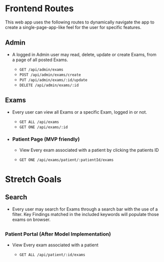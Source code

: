 <!-- # User-facing routes (frontend routes)


Homepage

This page displays Exams , as well as a navigation bar with login/signup or logout buttons.

All users get navigation bar access to ________

Logged in users get navigation bar ac cess to _______ that ______



- `GET /exams`
- `POST /MVP1`


## `/mvp1/:id`

This page displays individual question with associated answers and votes, as well as a navigation bar with login/signup or logout buttons. If the logged in user owns the question, this page also displays an update and delete button. Logged in users can upvote or downvote the answers on this page. The logged in owners of those answers can update or delete them.

--MVP1--
- `GET /mvp1/:id`
- `PUT /mvp1/:id`
- `DELETE /mvp1/:id` -->

# Frontend Routes

This web app uses the following routes to dynamically navigate the app to create a single-page-app-like feel for the user for specific features.

## Admin
- A logged in Admin user may read, delete, update or create Exams, from a page of all posted Exams.

  - `GET /api/admin/exams` 
  - `POST /api/admin/exams/create`
  - `PUT /api/admin/exams/:id/update`
  - `DELETE /api/admin/exams/:id`


## Exams

- Every user can view all Exams or a specific Exam, logged in or not. 

  - `GET ALL /api/exams`
  - `GET ONE /api/exams/:id`
- ### Patient Page (MVP friendly)
  - View Every exam associated with a patient by clicking the patients ID
  
  - `GET ONE /api/exams/patient/:patientId/exams`




<!-- ## Patients

- Every user can view Patient details, along with the list of all their exams and a specific Exam of that Patient, logged in or not.

  - `GET /api/patient/:id` -->



# Stretch Goals
  ## Search

- Every user may search for Exams through a search bar with the use of a filter. Key Findings matched in the included keywords will populate those exams on browser.

## 

### Patient Portal (After Model Implementation)
- View Every exam associated with a patient
  
  - `GET ALL /api/patient/:id/exams`
